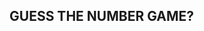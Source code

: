 ## GUESS THE NUMBER GAME?
                                                                                                                                              
                                                                                                                                        
